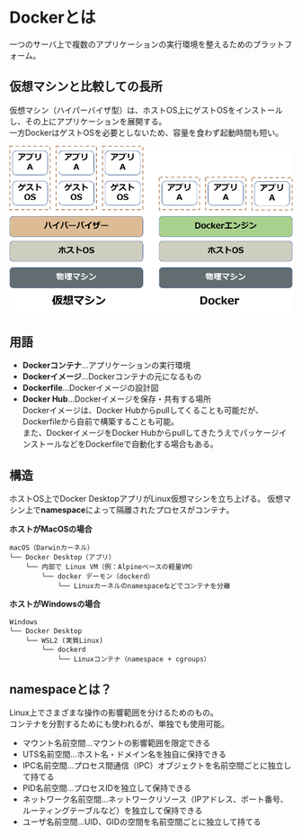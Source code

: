 # Dockerとは  
一つのサーバ上で複数のアプリケーションの実行環境を整えるためのプラットフォーム。

## 仮想マシンと比較しての長所  
仮想マシン（ハイパーバイザ型）は、ホストOS上にゲストOSをインストールし、その上にアプリケーションを展開する。  
一方DockerはゲストOSを必要としないため、容量を食わず起動時間も短い。  

![ハイパーバイザーとDockerの比較](/image/仮想マシン_Docker_比較.png)

## 用語
- **Dockerコンテナ**...アプリケーションの実行環境
- **Dockerイメージ**...Dockerコンテナの元になるもの
- **Dockerfile**...Dockerイメージの設計図  
- **Docker Hub**...Dockerイメージを保存・共有する場所  
Dockerイメージは、Docker Hubからpullしてくることも可能だが、Dockerfileから自前で構築することも可能。  
また、DockerイメージをDocker HubからpullしてきたうえでパッケージインストールなどをDockerfileで自動化する場合もある。  

## 構造  
ホストOS上でDocker DesktopアプリがLinux仮想マシンを立ち上げる。 
仮想マシン上で**namespace**によって隔離されたプロセスがコンテナ。  

**ホストがMacOSの場合**
```
macOS（Darwinカーネル）
└── Docker Desktop（アプリ）
    └── 内部で Linux VM（例：Alpineベースの軽量VM）
        └── docker デーモン（dockerd）
            └── Linuxカーネルのnamespaceなどでコンテナを分離

```

**ホストがWindowsの場合**
```
Windows
└── Docker Desktop
    └── WSL2 (実質Linux)
        └── dockerd
            └── Linuxコンテナ（namespace + cgroups）

```

## namespaceとは？
Linux上でさまざまな操作の影響範囲を分けるためのもの。  
コンテナを分割するためにも使われるが、単独でも使用可能。  
- マウント名前空間...マウントの影響範囲を限定できる  
- UTS名前空間...ホスト名・ドメイン名を独自に保持できる
- IPC名前空間...プロセス間通信（IPC）オブジェクトを名前空間ごとに独立して持てる
- PID名前空間...プロセスIDを独立して保持できる
- ネットワーク名前空間...ネットワークリソース（IPアドレス、ポート番号、ルーティングテーブルなど）を独立して保持できる
- ユーザ名前空間...UID、GIDの空間を名前空間ごとに独立して持てる  
